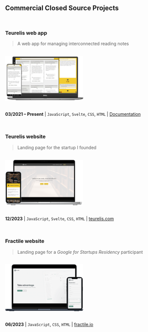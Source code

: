 ## Commercial Closed Source Projects

<br />

### Teurelis web app

> A web app for managing interconnected reading notes

<br />
<a href="https://github.com/m-kupiec/portfolio/blob/main/teurelis-app/README.md">
  <img alt="Teurelis" src="./teurelis-app/assets/mockup.png" width="50%">
</a>

<br/>
<br/>

**03/2021 – Present** | `JavaScript`, `Svelte`, `CSS`, `HTML` | [Documentation](https://github.com/m-kupiec/portfolio/blob/main/teurelis-app/README.md)

<br/>

### Teurelis website

> Landing page for the startup I&nbsp;founded

<br />
<a href="https://teurelis.com/">
  <img alt="Teurelis" src="./teurelis-website/assets/mockup.png" width="50%">
</a>

<br/>
<br/>

**12/2023** | `JavaScript`, `Svelte`, `CSS`, `HTML` | [teurelis.com](https://teurelis.com/)

<br/>

### Fractile website

> Landing page for a *Google for Startups Residency* participant

<br />
<a href="https://fractile.io/">
  <img alt="Fractile" src="./fractile-website/assets/mockup.png" width="50%">
</a>

<br/>
<br/>

**06/2023** | `JavaScript`, `CSS`, `HTML` | [fractile.io](https://fractile.io/)

<br />
